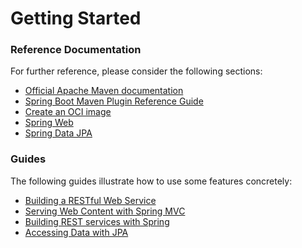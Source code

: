 # Getting Started

### Reference Documentation
For further reference, please consider the following sections:

* [Official Apache Maven documentation](https://maven.apache.org/guides/index.html)
* [Spring Boot Maven Plugin Reference Guide](https://docs.spring.io/spring-boot/docs/2.7.5-SNAPSHOT/maven-plugin/reference/html/)
* [Create an OCI image](https://docs.spring.io/spring-boot/docs/2.7.5-SNAPSHOT/maven-plugin/reference/html/#build-image)
* [Spring Web](https://docs.spring.io/spring-boot/docs/2.7.5-SNAPSHOT/reference/htmlsingle/#web)
* [Spring Data JPA](https://docs.spring.io/spring-boot/docs/2.7.5-SNAPSHOT/reference/htmlsingle/#data.sql.jpa-and-spring-data)

### Guides
The following guides illustrate how to use some features concretely:

* [Building a RESTful Web Service](https://spring.io/guides/gs/rest-service/)
* [Serving Web Content with Spring MVC](https://spring.io/guides/gs/serving-web-content/)
* [Building REST services with Spring](https://spring.io/guides/tutorials/rest/)
* [Accessing Data with JPA](https://spring.io/guides/gs/accessing-data-jpa/)

